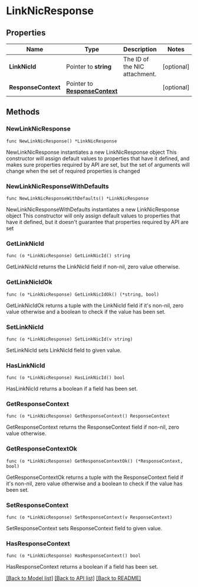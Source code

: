 # LinkNicResponse

## Properties

Name | Type | Description | Notes
------------ | ------------- | ------------- | -------------
**LinkNicId** | Pointer to **string** | The ID of the NIC attachment. | [optional] 
**ResponseContext** | Pointer to [**ResponseContext**](ResponseContext.md) |  | [optional] 

## Methods

### NewLinkNicResponse

`func NewLinkNicResponse() *LinkNicResponse`

NewLinkNicResponse instantiates a new LinkNicResponse object
This constructor will assign default values to properties that have it defined,
and makes sure properties required by API are set, but the set of arguments
will change when the set of required properties is changed

### NewLinkNicResponseWithDefaults

`func NewLinkNicResponseWithDefaults() *LinkNicResponse`

NewLinkNicResponseWithDefaults instantiates a new LinkNicResponse object
This constructor will only assign default values to properties that have it defined,
but it doesn't guarantee that properties required by API are set

### GetLinkNicId

`func (o *LinkNicResponse) GetLinkNicId() string`

GetLinkNicId returns the LinkNicId field if non-nil, zero value otherwise.

### GetLinkNicIdOk

`func (o *LinkNicResponse) GetLinkNicIdOk() (*string, bool)`

GetLinkNicIdOk returns a tuple with the LinkNicId field if it's non-nil, zero value otherwise
and a boolean to check if the value has been set.

### SetLinkNicId

`func (o *LinkNicResponse) SetLinkNicId(v string)`

SetLinkNicId sets LinkNicId field to given value.

### HasLinkNicId

`func (o *LinkNicResponse) HasLinkNicId() bool`

HasLinkNicId returns a boolean if a field has been set.

### GetResponseContext

`func (o *LinkNicResponse) GetResponseContext() ResponseContext`

GetResponseContext returns the ResponseContext field if non-nil, zero value otherwise.

### GetResponseContextOk

`func (o *LinkNicResponse) GetResponseContextOk() (*ResponseContext, bool)`

GetResponseContextOk returns a tuple with the ResponseContext field if it's non-nil, zero value otherwise
and a boolean to check if the value has been set.

### SetResponseContext

`func (o *LinkNicResponse) SetResponseContext(v ResponseContext)`

SetResponseContext sets ResponseContext field to given value.

### HasResponseContext

`func (o *LinkNicResponse) HasResponseContext() bool`

HasResponseContext returns a boolean if a field has been set.


[[Back to Model list]](../README.md#documentation-for-models) [[Back to API list]](../README.md#documentation-for-api-endpoints) [[Back to README]](../README.md)


